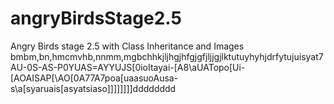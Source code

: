 # angryBirdsStage2.5
Angry Birds stage 2.5 with Class Inheritance and Images
bmbm,bn,hmcmvhb,nnmm,mgbchhkjljhgjhfgjgfjljjgjlktutuyhyhjdrfytujuisyat7AU-0S-AS-P0YUAS=AYYUJS[0ioItayai\-[A8\aUATopo[Ui-[AOAISAP[\AO[0A77A7poa[uaasuoAusa-s\a[syaruais[asyatsiaso]]]]]]]]dddddddd